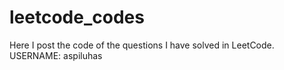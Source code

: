# leetcode_codes
Here I post the code of the questions I have solved in LeetCode. USERNAME: aspiluhas
